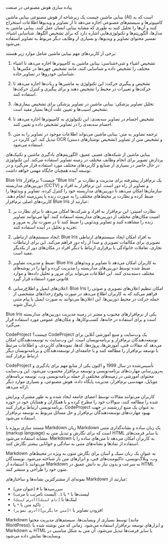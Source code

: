 پیاده سازی هوش مصنوعی در صنعت

بینایی ماشین چیست
 یک زیرشاخه از هوش مصنوعی بینایی ماشین (AI) است که به کامپیوترها و سیستم‌های مصنوعی اجازه می‌دهد تا از تصاویر و ویدیوها اطلاعات استخراج کنند و آن‌ها را تحلیل کنند به طوری که مشابه بینایی انسان عمل کنند. بینایی ماشین به مدل‌ها، الگوریتم‌ها و تکنولوژی‌هایی اشاره دارد که برای تشخیص الگوها، شناسایی اشیاء، تفسیر محتوای تصاویر و ویدیوها، و بسیاری از وظایف دیگر مربوط به تصاویر استفاده می‌شود.

برخی از کاربردهای مهم بینایی ماشین شامل موارد زیر هستند:

1. تشخیص اشیاء و شیءشناسی: بینایی ماشین به کامپیوترها اجازه می‌دهد تا اشیاء مختلف را تشخیص داده و شناسایی کنند، مانند تشخیص چهره‌ها در عکس‌ها یا شناسایی خودروها در تصاویر جاده.

2. تشخیص و پیگیری حرکت: این تکنولوژی به ماشین‌ها و ربات‌ها اجازه می‌دهد تا حرکت‌ها و تغییرات در محیط را تشخیص دهند و برای پیگیری و کنترل حرکت‌ها استفاده کنند.

3. تحلیل تصاویر پزشکی: بینایی ماشین در تصاویر پزشکی برای تشخیص بیماری‌ها، تشخیص آسیب‌ها و تعیین علت آن‌ها بسیار مفید است.

4. تشخیص اجسام در تصاویر سه‌بعدی: این تکنولوژی به کامپیوترها اجازه می‌دهد تا اجسام سه‌بعدی را در تصاویر تشخیص داده و تعیین کنند.

5. ترجمه تصاویر به متن: بینایی ماشین می‌تواند اطلاعات موجود در تصاویر را به متن تبدیل کند. این کاربرد در OCR (تشخیص نوشتارهای دستی) و تشخیص متن از تصاویر استفاده می‌شود.

بینایی ماشین از شبکه‌های عصبی عمیق، الگوریتم‌های یادگیری ماشین و تکنیک‌های پردازش تصویر برای انجام وظایف مختلف در زمینه تصاویر استفاده می‌کند. این تکنولوژی در حال حاضر در بسیاری از صنایع و کاربردهای مختلف مورد استفاده قرار می‌گیرد و در توسعه آینده همچنان جایگاه مهمی خواهد داشت.
























Blue Iris چیست؟
نرم‌افزار "Blue Iris" یک نرم‌افزار پیشرفته برای مدیریت و نظارت بر دوربین‌های مداربسته (CCTV) و تصاویر از راه دور است. این نرم‌افزار به افراد و سازمان‌ها امکان می‌دهد تا دوربین‌های مداربسته خود را کنترل کرده، تصاویر و ویدئوها را ضبط کرده و نظارت بر محیط‌های مختلف را به صورت زنده یا پس‌زمینه انجام دهند. کاربردهای اصلی نرم‌افزار Blue Iris عبارتند از:

1. نظارت امنیتی: این نرم‌افزار به افراد و شرکت‌ها امکان می‌دهد تا برای نظارت بر امنیت مکان‌های مختلف از دوربین‌های مداربسته استفاده کنند. آنها می‌توانند تصاویر زنده را مشاهده کنند و تصاویر ویدئویی را ضبط کنند تا در صورت نیاز به مرور و تجزیه و تحلیل در آینده استفاده کنند.

2. ایجاد سیستم‌های ارتباطی: Blue Iris به افراد امکان ایجاد سیستم‌های ارتباطی تصویری برای مکالمات تصویری و صدا از راه دور فراهم می‌کند. این برای ارتباطات تجاری، تعاملات خانوادگی یا برقراری ارتباط با دیگر افراد در مکان‌های دور از یکدیگر مفید است.

3. ضبط و مدیریت تصاویر: Blue Iris به کاربران امکان می‌دهد تا تصاویر و ویدئوهای ضبط شده توسط دوربین‌های مداربسته را مدیریت کرده و آنها را در پوشه‌های مختلف دسته‌بندی کنند. این اطلاعات می‌تواند برای مرور و تحلیل داده‌ها و موارد قانونی مورد استفاده قرار گیرد.

4. اعلان‌های ایمیل و اطلاع‌رسانی: Blue Iris امکان تنظیم اعلان‌های تصویری و صوتی را فراهم می‌کند که به کاربران اطلاع می‌دهد در صورت وقوع رخدادهای مشخصی از جمله حرکت در محیط دوربین‌ها. این اعلان‌ها می‌توانند به صورت ایمیل یا پیام متنی ارسال شوند.

Blue Iris یکی از نرم‌افزارهای محبوب و معتبر در زمینه مدیریت دوربین‌های مداربسته است و برای استفاده در خانه‌ها، کسب‌وکارها، و مکان‌های عمومی مورد استفاده قرار می‌گیرد.





CodeProject چیست؟
CodeProject یک وب‌سایت و منبع آموزشی آنلاین برای توسعه‌دهندگان نرم‌افزار و برنامه‌نویسان است. این وب‌سایت به توسعه‌دهندگان امکان می‌دهد که مقالات فنی، آموزش‌ها، پروژه‌ها، کدها، نمونه‌های کاربردی، و اطلاعات مرتبط با توسعه نرم‌افزار را مطالعه کنند و با جامعه‌ای از توسعه‌دهندگان و برنامه‌نویسان دیگر ارتباط برقرار کنند.

CodeProject تأسیس‌شده در سال 1999 و اکنون یکی از منابع مهم برای یادگیری و به‌روزرسانی مهارت‌های برنامه‌نویسی و توسعه نرم‌افزار محسوب می‌شود. این وب‌سایت محتوای آموزشی در زمینه‌های مختلفی از جمله برنامه‌نویسی وب، توسعه برنامه‌های موبایل، مهندسی نرم‌افزار، مدیریت پایگاه داده، هوش مصنوعی، و بسیاری موارد دیگر ارائه می‌دهد.

کاربران می‌توانند مقالات توسط اعضای جامعه ایجاد شده و به طور مشترک ویرایش شده را مطالعه کنند، سوالات خود را مطرح کرده و با همکاران و همتایان خود در حوزه برنامه‌نویسی ارتباط برقرار کنند. CodeProject به عنوان یک منبع ارزشمند در جهت بهبود مهارت‌های توسعه‌دهندگان نرم‌افزار و حل مسائل مربوط به توسعه نرم‌افزار استفاده می‌شود.













مستند سازی پروژه با Markdown
زبان Markdown یک زبان ساده و نشانه‌گذاری متنی (markup language) است که برای نگارش و تبدیل متن به HTML یا سایر فرمت‌های مشابه استفاده می‌شود. Markdown به کاربران امکان می‌دهد تا متن‌های ساده را با استفاده از نمادها و نشانه‌های متنی به سادگی و خوانایی بیشتر نگارش کنند.

Markdown به عنوان یک زبان سبک و آسان برای نگارش متون به ویژه در محیط‌های وب، وبلاگ‌نویسی، داکیومنت‌های فنی، و ابزارهای متن باز شناخته می‌شود. نویسندگان می‌توانند با استفاده از Markdown به سرعت و بدون نیاز به دانش عمیق در HTML متون خود را طراحی و منتشر کنند.

نمونه‌ای از مشترکترین نشانه‌ها و ساختارهای Markdown عبارتند از:

- سررسیدها با `#` (عنوان متن)
- لیست‌ها با `*` یا `1.` (لیست نامرتب یا مرتب)
- لینک‌ها با `[نام لینک](آدرس لینک)`
- تاکید متن با `*` یا `_`
- افزودن تصاویر با `![متن جایگزین](آدرس تصویر)`

Markdown توسط بسیاری از وبسایت‌ها، سیستم‌های مدیریت محتوا (مانند WordPress)، و ابزارهای توسعه نرم‌افزار استفاده می‌شود. زمانی که متن نوشته شده با Markdown به HTML یا سایر فرمت‌ها تبدیل می‌شود، آن متن به شکل مناسبی در وبسایت‌ها نمایش داده می‌شود.


















